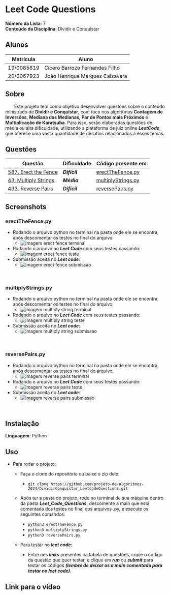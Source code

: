 <!-- **!! Atenção: Renomeie o seu repositório para (Tema)_(NomeDoProjeto). !!** 

Temas:
 - Grafos1
 - Grafos2
 - PD
 - D&C
 - Greed
 - Final 
 
 **!! *Não coloque os nomes dos alunos no título do repositório*. Exemplo de título correto: Grafos2_Labirinto-do-Minotauro !!**
 
 (Apague essa seção) -->

# Leet Code Questions

**Número da Lista**: 7<br>
**Conteúdo da Disciplina**: Dividir e Conquistar<br>

## Alunos
|Matrícula | Aluno |
| -- | -- |
| 19/0085819  |  Cicero Barrozo Fernandes Filho |
| 20/0067923  |  João Henrique Marques Calzavara |

## Sobre 
&emsp;&emsp;Este projeto tem como objetivo desenvolver questões sobre o conteúdo ministrado de **Dividir e Conquistar**, com foco nos algoritmos **Contagem de Inversões**, **Mediana das Medianas**, **Par de Pontos mais Próximos** e **Multiplicação de Karatsuba**. Para isso, serão elaboradas questões de média ou alta dificuldade, utilizando a plataforma de juíz online ***LeetCode***, que oferece uma vasta quantidade de desafios relacionados a esses temas.

## Questões

|Questão | Dificuldade | Código presente em:|
| -- | -- | -- |
| [587. Erect the Fence](https://leetcode.com/problems/erect-the-fence/description/)  |  ***Difícil*** | [erectTheFence.py](codigos/erectTheFence.py) |
| [43. Multiply Strings](https://leetcode.com/problems/multiply-strings/description/)  |  ***Média*** | [multiplyStrings.py](codigos/multiplyStrings.py) |
| [493. Reverse Pairs](https://leetcode.com/problems/reverse-pairs/description/)  |  ***Difícil*** | [reversePairs.py](codigos/reversePairs.py) |

## Screenshots
<!-- Adicione 3 ou mais screenshots do projeto em funcionamento. -->
### erectTheFence.py
- Rodando o arquivo python no terminal na pasta onde ele se encontra, após descomentar os testes no final do arquivo:
    - ![imagem erect fence terminal](assets/erectTheFanceTerminal.png)
- Rodando o arquivo no ***Leet Code*** com seus testes passando:
    - ![imagem erect fence teste](assets/erectTheFanceTests.png)
- Submissão aceita no ***Leet code***:
    - ![imagem erect fence submissao](assets/erectTheFanceSubmit.png)
<br>

### multiplyStrings.py
- Rodando o arquivo python no terminal na pasta onde ele se encontra, após descomentar os testes no final do arquivo:
    - ![imagem multiply string terminal](assets/multiplyStringsTerminal.png)
- Rodando o arquivo no ***Leet Code*** com seus testes passando:
    - ![imagem multiply string teste](assets/multiplyStringsTests.png)
- Submissão aceita no ***Leet code***:
    - ![imagem multiply string submissao](assets/multiplyStringsSubmit.png)
<br>

### reversePairs.py
- Rodando o arquivo python no terminal na pasta onde ele se encontra, após descomentar os testes no final do arquivo:
    - ![imagem reverse pairs terminal](assets/reversePairsTerminal.png)
- Rodando o arquivo no ***Leet Code*** com seus testes passando:
    - ![imagem reverse pairs teste](assets/reversePairsTests.png)
- Submissão aceita no ***Leet code***:
    - ![imagem reverse pairs submissao](assets/reversePairsSubmit.png)
<br>


## Instalação
**Linguagem**: Python<br>
<!-- **Framework**: (caso exista)<br>
Descreva os pré-requisitos para rodar o seu projeto e os comandos necessários. -->

## Uso 
<!-- Explique como usar seu projeto caso haja algum passo a passo após o comando de execução. -->
- Para rodar o projeto:
    - Faça o clone do repositório ou baixe o zip dele:
        - ```git clone https://github.com/projeto-de-algoritmos-2024/DividirConquistar_LeetCodeQuestions.git ```
    - Após ter a pasta do projeto, rode no terminal de sua máquina dentro da pasta ***Leet_Code_Questions***,  descomente a main que está comentada dos testes no final dos arquivos .py, e execute os seguintes comandos:
        - ```python3 erectTheFence.py ```<br>
        - ```python3 multiplyStrings.py ```<br>
        - ```python3 reversePairs.py ```<br>

    - Para testar no ***leet code***:
        - Entre nos ***links*** presentes na tabela de questões, copie o código da questão que quer testar, e clique em ***run*** ou ***submit*** para testar os códigos ***(lembre de deixar os a main comentada para testar no leet code)***.

## Link para o vídeo 

<!-- Adicionar link para o vídeo -->
